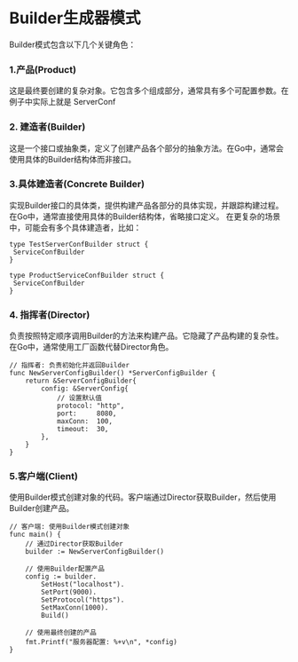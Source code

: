 # Builder生成器模式

Builder模式包含以下几个关键角色：
### 1.产品(Product)
这是最终要创建的复杂对象。它包含多个组成部分，通常具有多个可配置参数。在例子中实际上就是 ServerConf

### 2. 建造者(Builder)
这是一个接口或抽象类，定义了创建产品各个部分的抽象方法。在Go中，通常会使用具体的Builder结构体而非接口。

### 3.具体建造者(Concrete Builder)
实现Builder接口的具体类，提供构建产品各部分的具体实现，并跟踪构建过程。在Go中，通常直接使用具体的Builder结构体，省略接口定义。
在更复杂的场景中，可能会有多个具体建造者，比如：
```cgo
type TestServerConfBuilder struct {
 ServiceConfBuilder
}

type ProductServiceConfBuilder struct {
 ServiceConfBuilder
}
```


### 4. 指挥者(Director)
负责按照特定顺序调用Builder的方法来构建产品。它隐藏了产品构建的复杂性。在Go中，通常使用工厂函数代替Director角色。
```cgo
// 指挥者: 负责初始化并返回Builder
func NewServerConfigBuilder() *ServerConfigBuilder {
    return &ServerConfigBuilder{
        config: &ServerConfig{
            // 设置默认值
            protocol: "http",
            port:     8080,
            maxConn:  100,
            timeout:  30,
        },
    }
}
```

### 5.客户端(Client)
使用Builder模式创建对象的代码。客户端通过Director获取Builder，然后使用Builder创建产品。
```cgo
// 客户端: 使用Builder模式创建对象
func main() {
    // 通过Director获取Builder
    builder := NewServerConfigBuilder()
    
    // 使用Builder配置产品
    config := builder.
        SetHost("localhost").
        SetPort(9000).
        SetProtocol("https").
        SetMaxConn(1000).
        Build()
    
    // 使用最终创建的产品
    fmt.Printf("服务器配置: %+v\n", *config)
}
```

